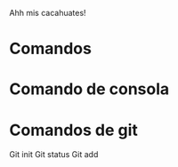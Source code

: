 Ahh mis cacahuates!

# Comandos

# Comando de consola

# Comandos de git

Git init
Git status
Git add